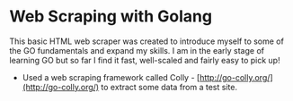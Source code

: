 # Web Scraping with Golang

This basic HTML web scraper was created to introduce myself to some of the GO fundamentals and expand my skills.
I am in the early stage of learning GO but so far I find it fast, well-scaled and fairly easy to pick up!

* Used a web scraping framework called Colly - [http://go-colly.org/](http://go-colly.org/) to extract some data from a test site.

